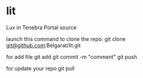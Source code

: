 lit
===

Lux in Tenebra Portal source

launch this command to clone the repo:
git clone git@github.com:Belgarat/lit.git

for add file
git add <filename>
git commit -m "comment"
git push

for update your repo
git pull
